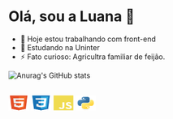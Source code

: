 # Olá, sou a Luana 👋

- 🔭 Hoje estou trabalhando com front-end
- 🌱 Estudando na Uninter
- ⚡ Fato curioso: Agricultra familiar de feijão.

![Anurag's GitHub stats](https://github-readme-stats.vercel.app/api?username=Luana-create&show_icons=true&theme=tokyonight)


<div style="display: inline_block"><br>
  <img align="center" alt="Rafa-HTML" height="30" width="40" src="https://raw.githubusercontent.com/devicons/devicon/master/icons/html5/html5-original.svg">
  <img align="center" alt="Rafa-CSS" height="30" width="40" src="https://raw.githubusercontent.com/devicons/devicon/master/icons/css3/css3-original.svg">
  <img align="center" alt="Rafa-Js" height="30" width="40" src="https://raw.githubusercontent.com/devicons/devicon/master/icons/javascript/javascript-plain.svg">
  <img align="center" alt="Rafa-Python" height="30" width="40" src="https://raw.githubusercontent.com/devicons/devicon/master/icons/python/python-original.svg">
</div>
  

